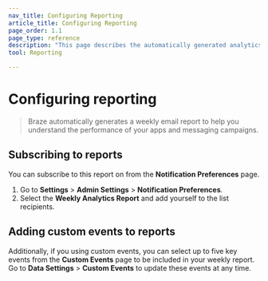 ```yaml
---
nav_title: Configuring Reporting
article_title: Configuring Reporting
page_order: 1.1
page_type: reference
description: "This page describes the automatically generated analytics report provided by Braze."
tool: Reporting

---
```


# Configuring reporting

> Braze automatically generates a weekly email report to help you understand the performance of your apps and messaging campaigns. 

## Subscribing to reports

You can subscribe to this report on from the **Notification Preferences** page. 

1. Go to **Settings** > **Admin Settings** > **Notification Preferences**. 
2. Select the **Weekly Analytics Report** and add yourself to the list recipients.

## Adding custom events to reports

Additionally, if you using custom events, you can select up to five key events from the **Custom Events** page to be included in your weekly report. Go to **Data Settings** > **Custom Events** to update these events at any time.
